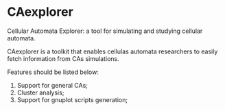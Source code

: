 # CAexplorer
Cellular Automata Explorer: a tool for simulating and studying cellular automata.

CAexplorer is a toolkit that enables cellulas automata researchers to easily fetch information from CAs simulations.

Features should be listed below:
1. Support for general CAs;
2. Cluster analysis;
3. Support for gnuplot scripts generation;
